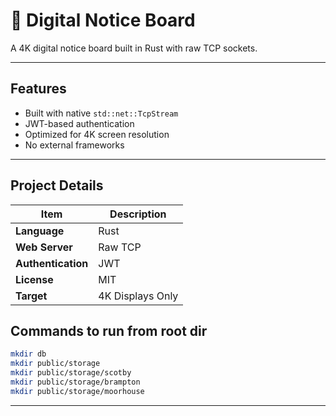 # 📌 Digital Notice Board

A 4K digital notice board built in Rust with raw TCP sockets. 

---

## Features

- Built with native `std::net::TcpStream`
- JWT-based authentication
- Optimized for 4K screen resolution
- No external frameworks

---

## Project Details

| Item            | Description                     |
|-----------------|---------------------------------|
| **Language**     | Rust                           |
| **Web Server**   | Raw TCP                        |
| **Authentication** | JWT                          |
| **License**      | MIT                            |
| **Target**       | 4K Displays Only               |

## Commands to run from root dir

```bash
mkdir db
mkdir public/storage
mkdir public/storage/scotby
mkdir public/storage/brampton
mkdir public/storage/moorhouse
```
---

